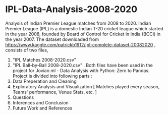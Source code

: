 # IPL-Data-Analysis-2008-2020
Analysis of Indian Premier League matches from 2008 to 2020.
Indian Premier League (IPL) is a domestic Indian T-20 cricket league which started in the year 2008, founded by Board of Control for Cricket in India (BCCI) in the year 2007.
The dataset downloaded from https://www.kaggle.com/patrickb1912/ipl-complete-dataset-20082020 , consists of two files,
 1. "IPL Matches 2008-2020.csv"
 2. "IPL Ball-by-Ball 2008-2020.csv" .
Both files have been used in the project for Jovian.ml - Data Analysis with Python: Zero to Pandas.
Project is divided into following parts :
 1. Data Preperation and Cleaning
 2. Exploratory Analysis and Visualization [ Matches played every season, Teams' performance, Venue Stats, etc. ]
 3. Questions
 4. Inferences and Conclusion
 5. Future Work and References
